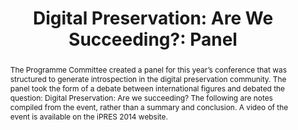 ---
abstract: "The Programme Committee created a panel for this year’s conference that
  was structured to generate introspection in the digital preservation community.
  The panel took the form of a debate between international figures and debated the
  question: Digital Preservation: Are we succeeding? The following are notes compiled
  from the event, rather than a summary and conclusion. A video of the event is available
  on the iPRES 2014 website. \n\n "
creators:
- Hendy, Shaun
- Wilkinson, Ross
- Tibbo, Helen
- Rauber, Andreas
- Ross, Seamus
- Sierman, Barbara
- Fay, Ed
date: null
document_url: https://services.phaidra.univie.ac.at/api/object/o:378133/download
grand_parent: iPRES
institutions: []
keywords:
- evaluation
- success
- failure
- digital preservation
landing_page_url: https://phaidra.univie.ac.at/o:378133
language: eng
layout: publication
license: CC BY-NC-SA 3.0 AT
notes_url: null
parent: iPRES 2014
presentation_url: null
publication_type: paper
size: 101663
source_name: iPRES
title: 'Digital Preservation: Are We Succeeding?: Panel '
year: 2014
---